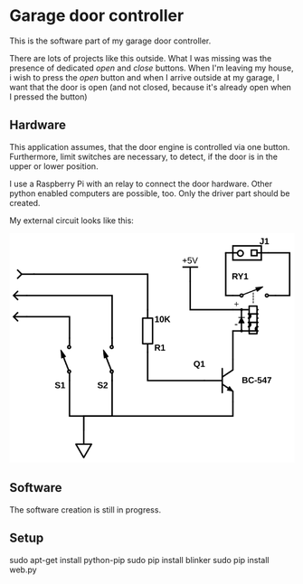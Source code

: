 # Garage door controller

This is the software part of my garage door controller.

There are lots of projects like this outside. What I was missing was the presence
of dedicated *open* and *close* buttons. When I'm leaving my house, i wish to
press the *open* button and when I arrive outside at my garage, I want that the
door is open (and not closed, because it's already open when I pressed the button)

## Hardware

This application assumes, that the door engine is controlled via one button.
Furthermore, limit switches are necessary, to detect, if the door is in the
upper or lower position.

I use a Raspberry Pi with an relay to connect the door hardware. Other python
enabled computers are possible, too. Only the driver part should be created.

My external circuit looks like this:

![Schematic](docs/hardware_schematic.svg)

## Software

The software creation is still in progress.

## Setup

sudo apt-get install python-pip
sudo pip install blinker
sudo pip install web.py
